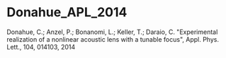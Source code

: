 Donahue_APL_2014
================

Donahue, C.; Anzel, P.; Bonanomi, L.; Keller, T.; Daraio, C. "Experimental realization of a nonlinear acoustic lens with a tunable focus", Appl. Phys. Lett., 104, 014103, 2014
